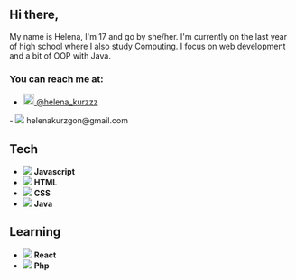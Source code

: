 ## Hi there,
My name is Helena, I'm 17 and go by she/her.
I'm currently on the last year of high school where I also study Computing.
I focus on web development and a bit of OOP with Java.
<br/>
### You can reach me at: 
- <a target="_blank" href="https://twitter.com/helena_kurzzz">
  <img src="https://cdn.jsdelivr.net/gh/devicons/devicon/icons/twitter/twitter-original.svg" height="auto" width="20px" />
  @helena_kurzzz
</a>
- <img src="https://cdn.jsdelivr.net/gh/devicons/devicon/icons/google/google-original.svg" /> helenakurzgon@gmail.com

## Tech
- <img src="https://cdn.jsdelivr.net/gh/devicons/devicon/icons/javascript/javascript-original.svg" /> **Javascript**
- <img src="https://cdn.jsdelivr.net/gh/devicons/devicon/icons/html5/html5-original.svg" /> **HTML**
- <img src="https://cdn.jsdelivr.net/gh/devicons/devicon/icons/css3/css3-original.svg" /> **CSS**
- <img src="https://cdn.jsdelivr.net/gh/devicons/devicon/icons/java/java-original.svg" /> **Java**

## Learning
- <img src="https://cdn.jsdelivr.net/gh/devicons/devicon/icons/react/react-original.svg" /> **React**
- <img src="https://cdn.jsdelivr.net/gh/devicons/devicon/icons/php/php-original.svg" /> **Php**
